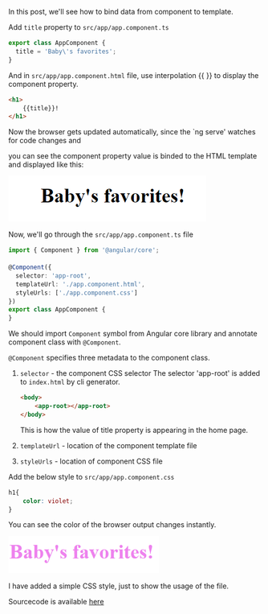 In this post, we'll see how to bind data from component to template.


Add `title` property  to `src/app/app.component.ts`
```typescript
export class AppComponent {
  title = 'Baby\'s favorites';
}
```
And in `src/app/app.component.html` file, use interpolation {{ }} to display the component property.

``` HTML
<h1>
    {{title}}!
</h1>
```
Now the browser gets updated automatically, since the `ng serve' watches for code changes and 

you can see the component property value is binded to the HTML template and displayed like this:

![alt text](https://github.com/DeepikaRajendran/dev-mom/raw/1564362ef8227e7dadcd9da7bbea554f7002eaf7/images/baby_favorite.png "Result")

Now, we'll go through the `src/app/app.component.ts` file
```typescript
import { Component } from '@angular/core';

@Component({
  selector: 'app-root',
  templateUrl: './app.component.html',
  styleUrls: ['./app.component.css']
})
export class AppComponent {
}
```
We should import `Component` symbol from Angular core library and annotate component class with `@Component`.

`@Component` specifies three metadata to the component class.

1. `selector` - the component CSS selector
    The selector 'app-root' is added to `index.html` by cli generator.
    ```HTML
    <body>
        <app-root></app-root>
    </body>
    ```
    This is how the value of title property is appearing in the home page.
2. `templateUrl` - location of the component template file

3. `styleUrls` - location of component CSS file

Add the below style to `src/app/app.component.css`
```CSS
h1{
    color: violet;
}
```
You can see the color of the browser output changes instantly.

![alt_text](https://github.com/DeepikaRajendran/dev-mom/raw/master/images/baby_favorite_1.png)

I have added a simple CSS style, just to show the usage of the file.

Sourcecode is available [here](https://github.com/DeepikaRajendran/baby-app/tree/template_binding)



